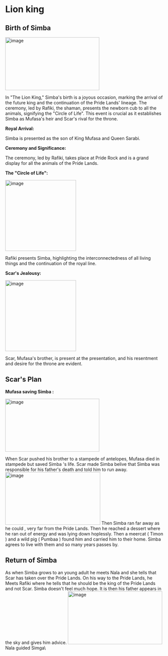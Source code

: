 # Lion king 

## Birth of Simba
<img width="299" height="168" alt="image" src="https://github.com/user-attachments/assets/f0051a50-33a5-4550-82c6-53cc5abe4a5e" />

In "The Lion King," Simba's birth is a joyous occasion, marking the arrival of the future king and the continuation of the Pride Lands' lineage. The ceremony, led by Rafiki, the shaman, presents the newborn cub to all the animals, signifying the "Circle of Life". This event is crucial as it establishes Simba as Mufasa's heir and Scar's rival for the throne.

**Royal Arrival:**

Simba is presented as the son of King Mufasa and Queen Sarabi. 

**Ceremony and Significance:**

The ceremony, led by Rafiki, takes place at Pride Rock and is a grand display for all the animals of the Pride Lands. 

**The "Circle of Life":**

<img width="225" height="225" alt="image" src="https://github.com/user-attachments/assets/ae97f71b-d2ed-4b04-bbd6-3bbe1d2611bc" />


Rafiki presents Simba, highlighting the interconnectedness of all living things and the continuation of the royal line. 

**Scar's Jealousy:**

<img width="225" height="225" alt="image" src="https://github.com/user-attachments/assets/79e3f626-2682-49e3-9ac0-df223f3af041" />

Scar, Mufasa's brother, is present at the presentation, and his resentment and desire for the throne are evident. 

## Scar's Plan

**Mufasa saving Simba :**

<img width="299" height="168" alt="image" src="https://github.com/user-attachments/assets/99885e69-1068-4922-a47d-e304ebf3dc70" />


When Scar pushed his brother to a stampede of antelopes, Mufasa died in stampede but saved Simba 's life.
Scar made Simba belive that Simba was responsible for his father's death and told him to run away.
<img width="302" height="167" alt="image" src="https://github.com/user-attachments/assets/c70e4a86-974c-4509-9f98-aa5ab259c332" />
Then Simba ran far away as he could , very far from the Pride Lands.
Then he reached a dessert where he ran out of energy and was lying down hoplessly.
Then a meercat ( Timon ) and a wild pig ( Pumbaa ) found him and carried him to their home.
Simba agrees to live with them and so many years passes by.

## Return of Simba

As when Simba grows to an young adult he meets Nala and she tells that Scar has taken over the Pride Lands.
On his way to the Pride Lands, he Meets Rafiki where he tells that he should be the king of the Pride Lands and not Scar.
Simba doesn't feel much hope.
It is then his father appears in the sky and gives him advice.
<img width="300" height="168" alt="image" src="https://github.com/user-attachments/assets/27f13681-e5c5-4d1c-bf5c-02947aa981c6" />
Nala guided Simga\

